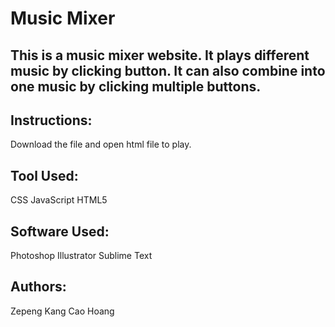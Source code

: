 # Music Mixer

## This is a music mixer website. It plays different music by clicking button. It can also combine into one music by clicking multiple buttons.

## Instructions:
Download the file and open html file to play.

## Tool Used:
CSS
JavaScript
HTML5

## Software Used:
Photoshop
Illustrator
Sublime Text

## Authors:
Zepeng Kang
Cao Hoang